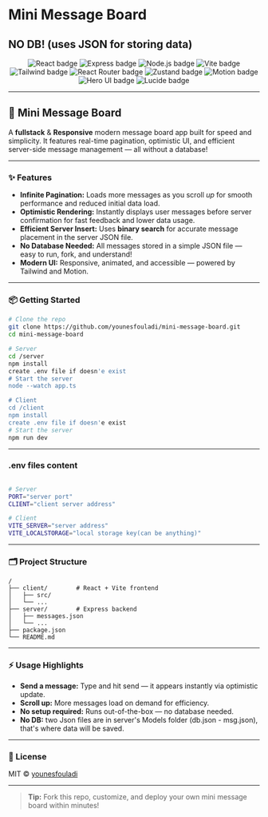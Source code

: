 # Mini Message Board
NO DB! (uses JSON for storing data)
---

<div align="center">
  <!-- Tech stack badges -->
  <img src="https://img.shields.io/badge/React-20232a?logo=react&logoColor=61dafb&style=for-the-badge" alt="React badge"/>
  <img src="https://img.shields.io/badge/Express.js-000?logo=express&logoColor=white&style=for-the-badge" alt="Express badge"/>
  <img src="https://img.shields.io/badge/Node.js-339933?logo=node.js&logoColor=white&style=for-the-badge" alt="Node.js badge"/>
  <img src="https://img.shields.io/badge/Vite-646CFF?logo=vite&logoColor=white&style=for-the-badge" alt="Vite badge"/>
  <img src="https://img.shields.io/badge/Tailwind_CSS-06B6D4?logo=tailwindcss&logoColor=white&style=for-the-badge" alt="Tailwind badge"/>
  <img src="https://img.shields.io/badge/React%20Router-CA4245?logo=react-router&logoColor=white&style=for-the-badge" alt="React Router badge"/>
  <img src="https://img.shields.io/badge/Zustand-ea580c?logo=zustand&logoColor=white&style=for-the-badge" alt="Zustand badge"/>
  <img src="https://img.shields.io/badge/Motion-0055FF?logo=framer&logoColor=white&style=for-the-badge" alt="Motion badge"/>
  <img src="https://img.shields.io/badge/Hero%20UI-6B7280?style=for-the-badge" alt="Hero UI badge"/>
  <img src="https://img.shields.io/badge/Lucide-000?logo=lucide&logoColor=white&style=for-the-badge" alt="Lucide badge"/>
</div>

---

## 🚀 Mini Message Board

A **fullstack** & **Responsive** modern message board app built for speed and simplicity. It features real-time pagination, optimistic UI, and efficient server-side message management — all without a database!

---

### ✨ Features

- **Infinite Pagination:** Loads more messages as you scroll _up_ for smooth performance and reduced initial data load.
- **Optimistic Rendering:** Instantly displays user messages before server confirmation for fast feedback and lower data usage.
- **Efficient Server Insert:** Uses **binary search** for accurate message placement in the server JSON file.
- **No Database Needed:** All messages stored in a simple JSON file — easy to run, fork, and understand!
- **Modern UI:** Responsive, animated, and accessible — powered by Tailwind and Motion.

---

### 📦 Getting Started

```bash
# Clone the repo
git clone https://github.com/younesfouladi/mini-message-board.git
cd mini-message-board

# Server
cd /server
npm install
create .env file if doesn'e exist
# Start the server 
node --watch app.ts

# Client
cd /client
npm install
create .env file if doesn'e exist
# Start the server
npm run dev
```

---

### .env files content

```bash

# Server
PORT="server port"
CLIENT="client server address"

# Client
VITE_SERVER="server address"
VITE_LOCALSTORAGE="local storage key(can be anything)"
```

---

### 🗂️ Project Structure

```text
/
├── client/        # React + Vite frontend
│   ├── src/
│   └── ...
├── server/        # Express backend
│   ├── messages.json
│   └── ...
├── package.json
└── README.md
```

---

### ⚡ Usage Highlights

- **Send a message:** Type and hit send — it appears instantly via optimistic update.
- **Scroll up:** More messages load on demand for efficiency.
- **No setup required:** Runs out-of-the-box — no database needed.
- **No DB:** two Json files are in server's Models folder (db.json - msg.json), that's where data will be saved.

---

### 📝 License

MIT © [younesfouladi](https://github.com/younesfouladi)

---

> **Tip:** Fork this repo, customize, and deploy your own mini message board within minutes!

